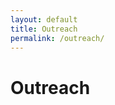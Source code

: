 ```yaml
---
layout: default
title: Outreach
permalink: /outreach/
---
```


# Outreach 
<head>
    <style>
        .github-button {
            background-color: #24292e;
            color: white;
            padding: 12px 24px;
            border: none;
            border-radius: 6px;
            font-size: 16px;
            cursor: pointer;
            transition: background-color 0.3s;
        }

        .github-button:hover {
            background-color: #2c974b;
        }
    </style>
</head>
<body>
    <!-- Method 1: Using an <a> tag styled as a button
    <a href="https://your-link-here.com" class="github-button">Go to Page</a> -->

    <button class="github-button" onclick="window.location.href='/girlPowerdFriday'">
        Girl Powerd Friday
    </button>
</body>
<body>
    <!-- Method 1: Using an <a> tag styled as a button
    <a href="https://your-link-here.com" class="github-button">Go to Page</a> -->

    <button class="github-button" onclick="window.location.href='/otherEvents'">
        Other Events
    </button>
</body>
For our outrache we focused on engaging with comunite and girls in stem
